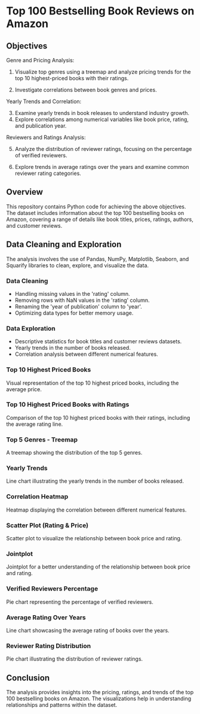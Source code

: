 # Top 100 Bestselling Book Reviews on Amazon

## Objectives

Genre and Pricing Analysis:

1. Visualize top genres using a treemap and analyze pricing trends for the top 10 highest-priced books with their ratings.
  
2. Investigate correlations between book genres and prices.

Yearly Trends and Correlation:

3. Examine yearly trends in book releases to understand industry growth.
4. Explore correlations among numerical variables like book price, rating, and publication year.

Reviewers and Ratings Analysis:

5. Analyze the distribution of reviewer ratings, focusing on the percentage of verified reviewers.

6. Explore trends in average ratings over the years and examine common reviewer rating categories.

## Overview

This repository contains Python code for achieving the above objectives. The dataset includes information about the top 100 bestselling books on Amazon, covering a range of details like book titles, prices, ratings, authors, and customer reviews.


## Data Cleaning and Exploration

The analysis involves the use of Pandas, NumPy, Matplotlib, Seaborn, and Squarify libraries to clean, explore, and visualize the data.

### Data Cleaning

- Handling missing values in the 'rating' column.
- Removing rows with NaN values in the 'rating' column.
- Renaming the 'year of publication' column to 'year'.
- Optimizing data types for better memory usage.

### Data Exploration

- Descriptive statistics for book titles and customer reviews datasets.
- Yearly trends in the number of books released.
- Correlation analysis between different numerical features.

### Top 10 Highest Priced Books

Visual representation of the top 10 highest priced books, including the average price.

### Top 10 Highest Priced Books with Ratings

Comparison of the top 10 highest priced books with their ratings, including the average rating line.

### Top 5 Genres - Treemap

A treemap showing the distribution of the top 5 genres.

### Yearly Trends

Line chart illustrating the yearly trends in the number of books released.

### Correlation Heatmap

Heatmap displaying the correlation between different numerical features.

### Scatter Plot (Rating & Price)

Scatter plot to visualize the relationship between book price and rating.

### Jointplot

Jointplot for a better understanding of the relationship between book price and rating.

### Verified Reviewers Percentage

Pie chart representing the percentage of verified reviewers.

### Average Rating Over Years

Line chart showcasing the average rating of books over the years.

### Reviewer Rating Distribution

Pie chart illustrating the distribution of reviewer ratings.

## Conclusion

The analysis provides insights into the pricing, ratings, and trends of the top 100 bestselling books on Amazon. The visualizations help in understanding relationships and patterns within the dataset.


